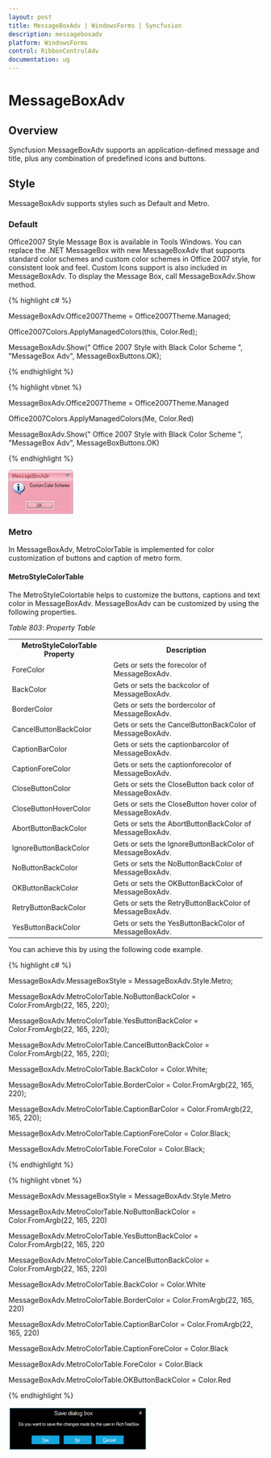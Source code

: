 ```yaml
---
layout: post
title: MessageBoxAdv | WindowsForms | Syncfusion
description: messageboxadv
platform: WindowsForms
control: RibbonControlAdv
documentation: ug
---
```


# MessageBoxAdv

## Overview

Syncfusion MessageBoxAdv supports an application-defined message and title, plus any combination of predefined icons and buttons.

## Style

MessageBoxAdv supports styles such as Default and Metro.

### Default

Office2007 Style Message Box is available in Tools Windows. You can replace the .NET MessageBox with new MessageBoxAdv that supports standard color schemes and custom color schemes in Office 2007 style, for consistent look and feel. Custom Icons support is also included in MessageBoxAdv. To display the Message Box, call MessageBoxAdv.Show method.

{% highlight c# %}

MessageBoxAdv.Office2007Theme = Office2007Theme.Managed;

Office2007Colors.ApplyManagedColors(this, Color.Red);

MessageBoxAdv.Show(" Office 2007 Style with Black Color Scheme  ", "MessageBox Adv", MessageBoxButtons.OK);

{% endhighlight %}

{% highlight vbnet %}

MessageBoxAdv.Office2007Theme = Office2007Theme.Managed

Office2007Colors.ApplyManagedColors(Me, Color.Red)

MessageBoxAdv.Show(" Office 2007 Style with Black Color Scheme  ", "MessageBox Adv", MessageBoxButtons.OK)

{% endhighlight %}

![](MessageBoxAdv_images/MessageBoxAdv_img1.jpeg)

### Metro

In MessageBoxAdv, MetroColorTable is implemented for color customization of buttons and caption of metro form. 


#### MetroStyleColorTable

The MetroStyleColortable helps to customize the buttons, captions and text color in MessageBoxAdv. MessageBoxAdv can be customized by using the following properties.

_Table_ _803_: _Property Table_

<table>
<tr>
<th>
MetroStyleColorTable Property</th><th>
Description</th></tr>
<tr>
<td>
ForeColor</td><td>
Gets or sets the forecolor of MessageBoxAdv.</td></tr>
<tr>
<td>
BackColor</td><td>
Gets or sets the backcolor of MessageBoxAdv.</td></tr>
<tr>
<td>
BorderColor</td><td>
Gets or sets the bordercolor of MessageBoxAdv.</td></tr>
<tr>
<td>
CancelButtonBackColor</td><td>
Gets or sets the CancelButtonBackColor of MessageBoxAdv.</td></tr>
<tr>
<td>
CaptionBarColor</td><td>
Gets or sets the captionbarcolor of MessageBoxAdv.</td></tr>
<tr>
<td>
CaptionForeColor</td><td>
Gets or sets the captionforecolor of MessageBoxAdv.</td></tr>
<tr>
<td>
CloseButtonColor</td><td>
Gets or sets the CloseButton back color of MessageBoxAdv.</td></tr>
<tr>
<td>
CloseButtonHoverColor</td><td>
Gets or sets the CloseButton hover color of MessageBoxAdv.</td></tr>
<tr>
<td>
AbortButtonBackColor</td><td>
Gets or sets the AbortButtonBackColor of MessageBoxAdv.</td></tr>
<tr>
<td>
IgnoreButtonBackColor</td><td>
Gets or sets the IgnoreButtonBackColor of MessageBoxAdv.</td></tr>
<tr>
<td>
NoButtonBackColor</td><td>
Gets or sets the NoButtonBackColor of MessageBoxAdv.</td></tr>
<tr>
<td>
OKButtonBackColor</td><td>
Gets or sets the OKButtonBackColor of MessageBoxAdv.</td></tr>
<tr>
<td>
RetryButtonBackColor</td><td>
Gets or sets the RetryButtonBackColor of MessageBoxAdv.</td></tr>
<tr>
<td>
YesButtonBackColor</td><td>
Gets or sets the YesButtonBackColor of MessageBoxAdv.</td></tr>
</table>


You can achieve this by using the following code example.

{% highlight c# %}

 MessageBoxAdv.MessageBoxStyle = MessageBoxAdv.Style.Metro;

 MessageBoxAdv.MetroColorTable.NoButtonBackColor = Color.FromArgb(22, 165, 220);

 MessageBoxAdv.MetroColorTable.YesButtonBackColor = Color.FromArgb(22, 165, 220);

 MessageBoxAdv.MetroColorTable.CancelButtonBackColor = Color.FromArgb(22, 165, 220);

 MessageBoxAdv.MetroColorTable.BackColor = Color.White;

 MessageBoxAdv.MetroColorTable.BorderColor = Color.FromArgb(22, 165, 220);

 MessageBoxAdv.MetroColorTable.CaptionBarColor = Color.FromArgb(22, 165, 220);

 MessageBoxAdv.MetroColorTable.CaptionForeColor = Color.Black;

 MessageBoxAdv.MetroColorTable.ForeColor = Color.Black;

{% endhighlight %}

{% highlight vbnet %}

MessageBoxAdv.MessageBoxStyle = MessageBoxAdv.Style.Metro

 MessageBoxAdv.MetroColorTable.NoButtonBackColor = Color.FromArgb(22, 165, 220)

 MessageBoxAdv.MetroColorTable.YesButtonBackColor = Color.FromArgb(22, 165, 220

 MessageBoxAdv.MetroColorTable.CancelButtonBackColor = Color.FromArgb(22, 165, 220)

 MessageBoxAdv.MetroColorTable.BackColor = Color.White

 MessageBoxAdv.MetroColorTable.BorderColor = Color.FromArgb(22, 165, 220)

 MessageBoxAdv.MetroColorTable.CaptionBarColor = Color.FromArgb(22, 165, 220)

 MessageBoxAdv.MetroColorTable.CaptionForeColor = Color.Black

 MessageBoxAdv.MetroColorTable.ForeColor = Color.Black 

 MessageBoxAdv.MetroColorTable.OKButtonBackColor = Color.Red

{% endhighlight %}

![](MessageBoxAdv_images/MessageBoxAdv_img2.png) 